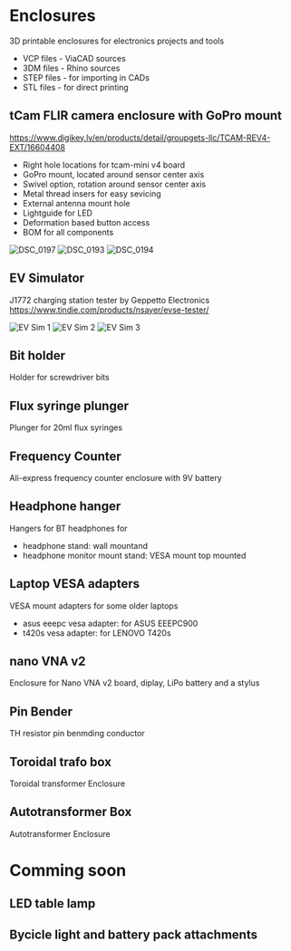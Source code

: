# Enclosures
 3D printable enclosures for electronics projects and tools
 
 - VCP files - ViaCAD sources
 - 3DM files - Rhino sources
 - STEP files - for importing in CADs
 - STL files - for direct printing

## tCam FLIR camera enclosure with GoPro mount
 https://www.digikey.lv/en/products/detail/groupgets-llc/TCAM-REV4-EXT/16604408
 
 - Right hole locations for tcam-mini v4 board
 - GoPro mount, located around sensor center axis
 - Swivel option, rotation around sensor center axis
 - Metal thread insers for easy sevicing
 - External antenna mount hole
 - Lightguide for LED
 - Deformation based button access
 - BOM for all components

![DSC_0197](https://github.com/zharijs/Enclosures/assets/15273217/48f9a590-db76-4965-b63f-29ccc275582f)
![DSC_0193](https://github.com/zharijs/Enclosures/assets/15273217/e40c267e-5ecd-4dda-8ba2-018b63c399e3)
![DSC_0194](https://github.com/zharijs/Enclosures/assets/15273217/d4f9df6f-7772-4f99-9461-5a43b1618df1)

## EV Simulator
 J1772 charging station tester by Geppetto Electronics
 https://www.tindie.com/products/nsayer/evse-tester/

![EV Sim 1](https://user-images.githubusercontent.com/15273217/223740403-2adde6eb-6b10-4a2e-b07d-9e592913f27b.jpg)
![EV Sim 2](https://user-images.githubusercontent.com/15273217/223740412-791eea50-a175-4b16-8d5b-effbbc2ee879.jpg)
![EV Sim 3](https://user-images.githubusercontent.com/15273217/223740415-21f2c051-6047-48c0-a1fa-88d108326929.jpg)

## Bit holder
 Holder for screwdriver bits

## Flux syringe plunger
 Plunger for 20ml flux syringes

## Frequency Counter
 Ali-express frequency counter enclosure with 9V battery

## Headphone hanger
 Hangers for BT headphones for
 - headphone stand: wall mountand 
 - headphone monitor mount stand: VESA mount top mounted

## Laptop VESA adapters
 VESA mount adapters for some older laptops
 - asus eeepc vesa adapter: for ASUS EEEPC900
 - t420s vesa adapter: for LENOVO T420s

## nano VNA v2
 Enclosure for Nano VNA v2 board, diplay, LiPo battery and a stylus

## Pin Bender
 TH resistor pin benmding conductor

## Toroidal trafo box
 Toroidal transformer Enclosure

## Autotransformer Box
 Autotransformer Enclosure


# Comming soon

## LED table lamp

## Bycicle light and battery pack attachments
